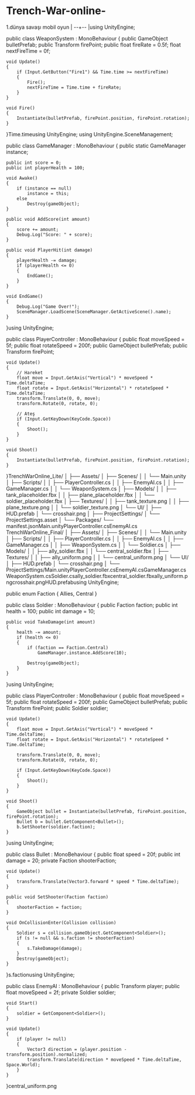 # Trench-War-online-
1.dünya savaşı mobil oyun 
|
--+--
  |using UnityEngine;

public class WeaponSystem : MonoBehaviour
{
    public GameObject bulletPrefab;
    public Transform firePoint;
    public float fireRate = 0.5f;
    float nextFireTime = 0f;

    void Update()
    {
        if (Input.GetButton("Fire1") && Time.time >= nextFireTime)
        {
            Fire();
            nextFireTime = Time.time + fireRate;
        }
    }

    void Fire()
    {
        Instantiate(bulletPrefab, firePoint.position, firePoint.rotation);
    }
}Time.timeusing UnityEngine;
using UnityEngine.SceneManagement;

public class GameManager : MonoBehaviour
{
    public static GameManager instance;

    public int score = 0;
    public int playerHealth = 100;

    void Awake()
    {
        if (instance == null)
            instance = this;
        else
            Destroy(gameObject);
    }

    public void AddScore(int amount)
    {
        score += amount;
        Debug.Log("Score: " + score);
    }

    public void PlayerHit(int damage)
    {
        playerHealth -= damage;
        if (playerHealth <= 0)
        {
            EndGame();
        }
    }

    void EndGame()
    {
        Debug.Log("Game Over!");
        SceneManager.LoadScene(SceneManager.GetActiveScene().name);
    }
}using UnityEngine;

public class PlayerController : MonoBehaviour
{
    public float moveSpeed = 5f;
    public float rotateSpeed = 200f;
    public GameObject bulletPrefab;
    public Transform firePoint;

    void Update()
    {
        // Hareket
        float move = Input.GetAxis("Vertical") * moveSpeed * Time.deltaTime;
        float rotate = Input.GetAxis("Horizontal") * rotateSpeed * Time.deltaTime;
        transform.Translate(0, 0, move);
        transform.Rotate(0, rotate, 0);

        // Ateş
        if (Input.GetKeyDown(KeyCode.Space))
        {
            Shoot();
        }
    }

    void Shoot()
    {
        Instantiate(bulletPrefab, firePoint.position, firePoint.rotation);
    }
}TrenchWarOnline_Lite/
│
├── Assets/
│   ├── Scenes/
│   │   └── Main.unity
│   ├── Scripts/
│   │   ├── PlayerController.cs
│   │   ├── EnemyAI.cs
│   │   ├── GameManager.cs
│   │   └── WeaponSystem.cs
│   ├── Models/
│   │   ├── tank_placeholder.fbx
│   │   ├── plane_placeholder.fbx
│   │   └── soldier_placeholder.fbx
│   ├── Textures/
│   │   ├── tank_texture.png
│   │   ├── plane_texture.png
│   │   └── soldier_texture.png
│   └── UI/
│       ├── HUD.prefab
│       └── crosshair.png
│
├── ProjectSettings/
│   └── ProjectSettings.asset
│
└── Packages/
    └── manifest.jsonMain.unityPlayerController.csEnemyAI.cs
TrenchWarOnline_Final/
│
├── Assets/
│   ├── Scenes/
│   │   └── Main.unity
│   ├── Scripts/
│   │   ├── PlayerController.cs
│   │   ├── EnemyAI.cs
│   │   ├── GameManager.cs
│   │   ├── WeaponSystem.cs
│   │   └── Soldier.cs
│   ├── Models/
│   │   ├── ally_soldier.fbx
│   │   └── central_soldier.fbx
│   ├── Textures/
│   │   ├── ally_uniform.png
│   │   └── central_uniform.png
│   └── UI/
│       ├── HUD.prefab
│       └── crosshair.png
│
└── ProjectSettings/Main.unityPlayerController.csEnemyAI.csGameManager.csWeaponSystem.csSoldier.csally_soldier.fbxcentral_soldier.fbxally_uniform.pngcrosshair.pngHUD.prefabusing UnityEngine;

public enum Faction { Allies, Central }

public class Soldier : MonoBehaviour
{
    public Faction faction;
    public int health = 100;
    public int damage = 10;

    public void TakeDamage(int amount)
    {
        health -= amount;
        if (health <= 0)
        {
            if (faction == Faction.Central)
                GameManager.instance.AddScore(10);

            Destroy(gameObject);
        }
    }
}using UnityEngine;

public class PlayerController : MonoBehaviour
{
    public float moveSpeed = 5f;
    public float rotateSpeed = 200f;
    public GameObject bulletPrefab;
    public Transform firePoint;
    public Soldier soldier;

    void Update()
    {
        float move = Input.GetAxis("Vertical") * moveSpeed * Time.deltaTime;
        float rotate = Input.GetAxis("Horizontal") * rotateSpeed * Time.deltaTime;

        transform.Translate(0, 0, move);
        transform.Rotate(0, rotate, 0);

        if (Input.GetKeyDown(KeyCode.Space))
        {
            Shoot();
        }
    }

    void Shoot()
    {
        GameObject bullet = Instantiate(bulletPrefab, firePoint.position, firePoint.rotation);
        Bullet b = bullet.GetComponent<Bullet>();
        b.SetShooter(soldier.faction);
    }
}using UnityEngine;

public class Bullet : MonoBehaviour
{
    public float speed = 20f;
    public int damage = 20;
    private Faction shooterFaction;

    void Update()
    {
        transform.Translate(Vector3.forward * speed * Time.deltaTime);
    }

    public void SetShooter(Faction faction)
    {
        shooterFaction = faction;
    }

    void OnCollisionEnter(Collision collision)
    {
        Soldier s = collision.gameObject.GetComponent<Soldier>();
        if (s != null && s.faction != shooterFaction)
        {
            s.TakeDamage(damage);
        }
        Destroy(gameObject);
    }
}s.factionusing UnityEngine;

public class EnemyAI : MonoBehaviour
{
    public Transform player;
    public float moveSpeed = 2f;
    private Soldier soldier;

    void Start()
    {
        soldier = GetComponent<Soldier>();
    }

    void Update()
    {
        if (player != null)
        {
            Vector3 direction = (player.position - transform.position).normalized;
            transform.Translate(direction * moveSpeed * Time.deltaTime, Space.World);
        }
    }
}central_uniform.png